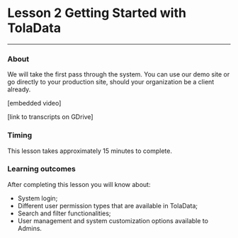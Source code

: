 # Lesson 2 Getting Started with TolaData

---

### About

We will take the first pass through the system. You can use our demo site or go directly to your production site, should your organization be a client already.

\[embedded video\]

\[link to transcripts on GDrive\]

### Timing

This lesson takes approximately 15 minutes to complete.

### Learning outcomes

After completing this lesson you will know about:

* System login;
* Different user permission types that are available in TolaData;
* Search and filter functionalities;
* User management and system customization options available to Admins.



